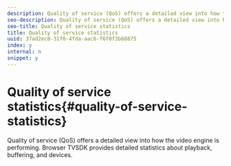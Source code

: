 ```yaml
---
description: Quality of service (QoS) offers a detailed view into how the video engine is performing. Browser TVSDK provides detailed statistics about playback, buffering, and devices.
seo-description: Quality of service (QoS) offers a detailed view into how the video engine is performing. Browser TVSDK provides detailed statistics about playback, buffering, and devices.
seo-title: Quality of service statistics
title: Quality of service statistics
uuid: 37ad2ec8-31f0-4fda-aac6-f6f0f3b68875
index: y
internal: n
snippet: y
---
```


# Quality of service statistics{#quality-of-service-statistics}

Quality of service (QoS) offers a detailed view into how the video engine is performing. Browser TVSDK provides detailed statistics about playback, buffering, and devices.

